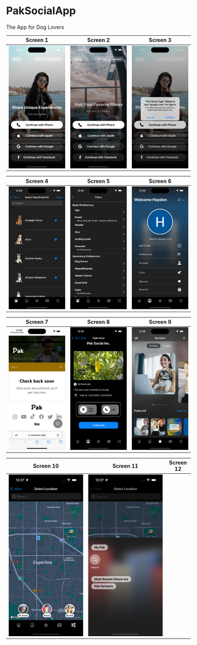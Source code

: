 # PakSocialApp
 The App for Dog Lovers

Screen 1               |  Screen 2                       | Screen 3                
:-------------------------:|:-------------------------:|:-------------------------:
![](Screenshots/1.png)|![](Screenshots/2.png)|![](Screenshots/3.png)|

Screen 4               |  Screen 5                       | Screen 6                
:-------------------------:|:-------------------------:|:-------------------------:
![](Screenshots/4.png)|![](Screenshots/5.png)|![](Screenshots/6.png)|

Screen 7               |  Screen 8                       | Screen 9              
:-------------------------:|:-------------------------:|:-------------------------:
![](Screenshots/7.png)|![](Screenshots/8.png)|![](Screenshots/9.png)

Screen 10               |  Screen 11                       | Screen 12              
:-------------------------:|:-------------------------:|:-------------------------:
![](Screenshots/10.png)|![](Screenshots/11.png)

